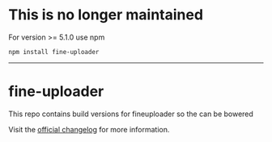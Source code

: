 # This is no longer maintained

For version >= 5.1.0 use npm

```
npm install fine-uploader
```
***

fine-uploader
=============

This repo contains build versions for fineuploader so the can be bowered

Visit the [official changelog](http://blog.fineuploader.com/category/changelog/) for more information.
